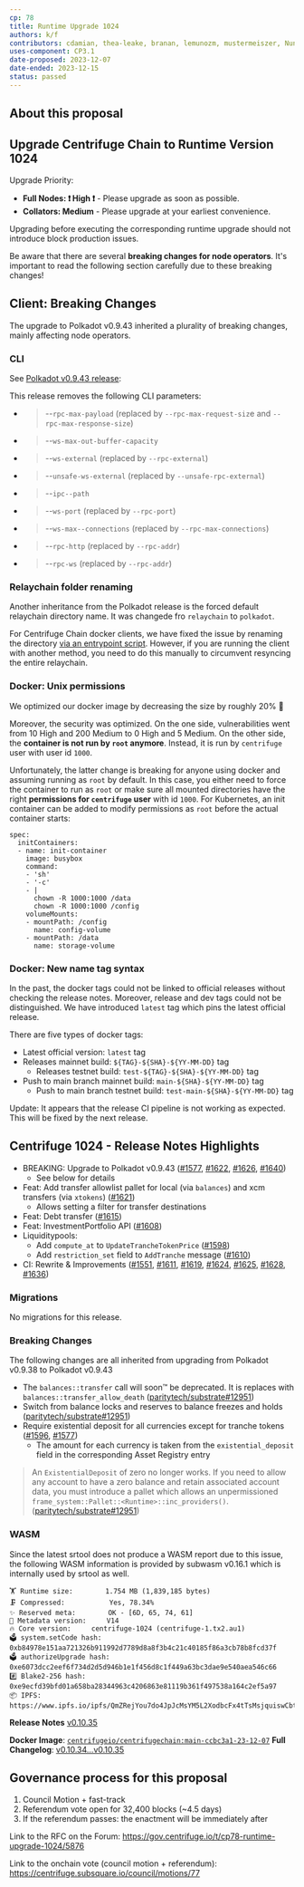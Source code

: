```yaml
---
cp: 78
title: Runtime Upgrade 1024
authors: k/f
contributors: cdamian, thea-leake, branan, lemunozm, mustermeiszer, NunoAlexandre, wischli
uses-component: CP3.1
date-proposed: 2023-12-07
date-ended: 2023-12-15
status: passed
---
```


## About this proposal

Upgrade Centrifuge Chain to Runtime Version 1024
-----------------------------------------------------

Upgrade Priority:

* **Full Nodes: ❗️ High ❗️** - Please upgrade as soon as possible.
* **Collators: Medium** - Please upgrade at your earliest convenience.

Upgrading before executing the corresponding runtime upgrade should not introduce block production issues.

Be aware that there are several **breaking changes for node operators**. It's important to read the following section carefully due to these breaking changes!

## Client: Breaking Changes

The upgrade to Polkadot v0.9.43 inherited a plurality of breaking changes, mainly affecting node operators.

### CLI

See [Polkadot v0.9.43 release](https://github.com/paritytech/polkadot/releases/tag/v0.9.43):

This release removes the following CLI parameters:

* > --`rpc-max-payload` (replaced by `--rpc-max-request-siz`e and `--rpc-max-response-size`)
* > --`ws-max-out-buffer-capacity`
* > --`ws-external` (replaced by `--rpc-external`)
* > --`unsafe-ws-external` (replaced by `--unsafe-rpc-external`)
* > --`ipc--path`
* > --`ws-port` (replaced by `--rpc-port`)
* > --`ws-max--connections` (replaced by `--rpc-max-connections`)
* > --`rpc-http` (replaced by `--rpc-addr`)
* > --`rpc-ws` (replaced by `--rpc-addr`)

### Relaychain folder renaming

Another inheritance from the Polkadot release is the forced default relaychain directory name. It was changede fro `relaychain` to `polkadot`.

For Centrifuge Chain docker clients, we have fixed the issue by renaming the directory [via an entrypoint script](https://github.com/centrifuge/centrifuge-chain/blob/main/docker/scripts/entrypoint.sh). However, if you are running the client with another method, you need to do this manually to circumvent resyncing the entire relaychain.

### Docker: Unix permissions

We optimized our docker image by decreasing the size by roughly 20% 🚀

Moreover, the security was optimized. On the one side, vulnerabilities went from 10 High and 200 Medium to 0 High and 5 Medium. On the other side, the **container is not run by `root` anymore**. Instead, it is run by `centrifuge` user with user id `1000`.

Unfortunately, the latter change is breaking for anyone using docker and assuming running as `root` by default. In this case, you either need to force the container to run as `root` or make sure all mounted directories have the right **permissions for `centrifuge` user** with id `1000`. For Kubernetes, an init container can be added to modify permissions as `root` before the actual container starts:

```
spec:
  initContainers:
  - name: init-container
    image: busybox
    command: 
    - 'sh'
    - '-c'
    - |
      chown -R 1000:1000 /data
      chown -R 1000:1000 /config
    volumeMounts:
    - mountPath: /config
      name: config-volume
    - mountPath: /data
      name: storage-volume 
```

### Docker: New name tag syntax

In the past, the docker tags could not be linked to official releases without checking the release notes. Moreover, release and dev tags could not be distinguished. We have introduced `latest` tag which pins the latest official release.

There are five types of docker tags:

* Latest official version: `latest` tag
* Releases mainnet build: `${TAG}-${SHA}-${YY-MM-DD}` tag
  * Releases testnet build: `test-${TAG}-${SHA}-${YY-MM-DD}` tag
* Push to main branch mainnet build: `main-${SHA}-${YY-MM-DD}` tag
  * Push to main branch testnet build: `test-main-${SHA}-${YY-MM-DD}` tag

Update: It appears that the release CI pipeline is not working as expected. This will be fixed by the next release.

## Centrifuge 1024 - Release Notes Highlights

* BREAKING: Upgrade to Polkadot v0.9.43 ([#1577](https://github.com/centrifuge/centrifuge-chain/pull/1577), [#1622](https://github.com/centrifuge/centrifuge-chain/pull/1622), [#1626](https://github.com/centrifuge/centrifuge-chain/pull/1626), [#1640](https://github.com/centrifuge/centrifuge-chain/pull/1640))
  * See below for details
* Feat: Add transfer allowlist pallet for local (via `balances`) and xcm transfers (via `xtokens`) ([#1621](https://github.com/centrifuge/centrifuge-chain/pull/1621))
  * Allows setting a filter for transfer destinations
* Feat: Debt transfer ([#1615](https://github.com/centrifuge/centrifuge-chain/pull/1615))
* Feat: InvestmentPortfolio API ([#1608](https://github.com/centrifuge/centrifuge-chain/pull/1608))
* Liquiditypools:
  * Add `compute_at` to `UpdateTrancheTokenPrice` ([#1598](https://github.com/centrifuge/centrifuge-chain/pull/1598))
  * Add `restriction_set` field to `AddTranche` message ([#1610](https://github.com/centrifuge/centrifuge-chain/pull/1610))
* CI: Rewrite & Improvements ([#1551](https://github.com/centrifuge/centrifuge-chain/pull/1551), [#1611](https://github.com/centrifuge/centrifuge-chain/pull/1611), [#1619](https://github.com/centrifuge/centrifuge-chain/pull/1619), [#1624](https://github.com/centrifuge/centrifuge-chain/pull/1624), [#1625](https://github.com/centrifuge/centrifuge-chain/pull/1625), [#1628](https://github.com/centrifuge/centrifuge-chain/pull/1628), [#1636](https://github.com/centrifuge/centrifuge-chain/pull/1636))

### Migrations

No migrations for this release.

### Breaking Changes

The following changes are all inherited from upgrading from Polkadot v0.9.38 to Polkadot v0.9.43

* The `balances::transfer` call will soon™️ be deprecated. It is replaces with `balances::transfer_allow_death` ([paritytech/substrate#12951](https://github.com/paritytech/substrate/pull/12951))
* Switch from balance locks and reserves to balance freezes and holds ([paritytech/substrate#12951](https://github.com/paritytech/substrate/pull/12951))
* Require existential deposit for all currencies except for tranche tokens ([#1596](https://github.com/centrifuge/centrifuge-chain/pull/1596), [#1577](https://github.com/centrifuge/centrifuge-chain/pull/1577))
  * The amount for each currency is taken from the `existential_deposit` field in the corresponding Asset Registry entry

> An `ExistentialDeposit` of zero no longer works. If you need to allow any account to have a zero balance and retain associated account data, you must introduce a pallet which allows an unpermissioned `frame_system::Pallet::<Runtime>::inc_providers()`. ([paritytech/substrate#12951](https://github.com/paritytech/substrate/pull/12951))

### WASM

Since the latest srtool does not produce a WASM report due to this issue, the following WASM information is provided by subwasm v0.16.1 which is internally used by srtool as well.

```
🏋️ Runtime size:		1.754 MB (1,839,185 bytes)
🗜 Compressed:			Yes, 78.34%
✨ Reserved meta:		OK - [6D, 65, 74, 61]
🎁 Metadata version:		V14
🔥 Core version:		centrifuge-1024 (centrifuge-1.tx2.au1)
🗳️ system.setCode hash:		0xb84978e151aa721326b911992d7789d8a8f3b4c21c40185f86a3cb78b8fcd37f
🗳️ authorizeUpgrade hash:	0xe6073dcc2eef6f734d2d5d946b1e1f456d8c1f449a63bc3dae9e540aea546c66
#️⃣ Blake2-256 hash:		0xe9ecfd39bfd01a658ba28344963c4206863e81119b361f497538a164c2ef5a97
📦 IPFS:			https://www.ipfs.io/ipfs/QmZRejYou7do4JpJcMsYM5L2XodbcFx4tTsMsjquiswCbt
```

**Release Notes** [v0.10.35](https://github.com/centrifuge/centrifuge-chain/releases/tag/v0.10.35)

**Docker Image**: [`centrifugeio/centrifugechain:main-ccbc3a1-23-12-07`](https://hub.docker.com/layers/centrifugeio/centrifuge-chain/main-ccbc3a1-23-12-07/images/sha256-3526dedf85a477e542e024a9db90d16148df787ac0043791de07835afe8554c6?context=explore)
**Full Changelog**: [v0.10.34...v0.10.35](https://github.com/centrifuge/centrifuge-chain/compare/v0.10.34...v0.10.35)


## Governance process for this proposal
1. Council Motion + fast-track
2. Referendum vote open for 32,400 blocks (~4.5 days)
3. If the referendum passes: the enactment will be immediately after


Link to the RFC on the Forum: https://gov.centrifuge.io/t/cp78-runtime-upgrade-1024/5876

Link to the onchain vote (council motion + referendum): https://centrifuge.subsquare.io/council/motions/77
